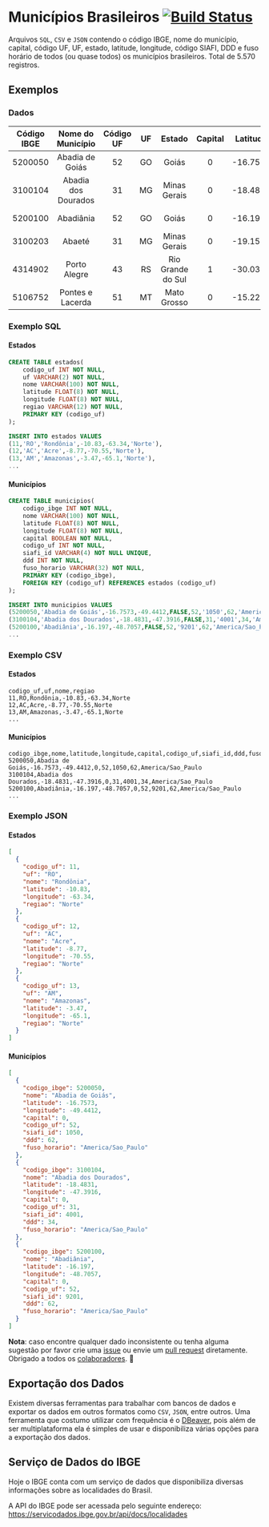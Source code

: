 # Municípios Brasileiros [![Build Status](https://travis-ci.com/kelvins/Municipios-Brasileiros.svg?branch=main)](https://travis-ci.com/kelvins/Municipios-Brasileiros)

Arquivos `SQL`, `CSV` e `JSON` contendo o código IBGE, nome do município, capital, código UF, UF, estado, latitude, longitude, código SIAFI, DDD e fuso horário de todos (ou quase todos) os municípios brasileiros. Total de 5.570 registros.

## Exemplos

### Dados

| Código IBGE |  Nome do Município  | Código UF | UF  |      Estado       | Capital | Latitude | Longitude |    Região    | Código Siafi | DDD |    Fuso Horário     |
| :---------: | :-----------------: | :-------: | :-: | :---------------: | :-----: | :------: | :-------: | :----------: | :----------: | :-: | :-----------------: |
|   5200050   |   Abadia de Goiás   |    52     | GO  |       Goiás       |    0    | -16.7573 | -49.4412  | Centro-Oeste |     1050     | 62  |  America/Sao_Paulo  |
|   3100104   | Abadia dos Dourados |    31     | MG  |   Minas Gerais    |    0    | -18.4831 | -47.3916  |   Sudeste    |     4001     | 34  |  America/Sao_Paulo  |
|   5200100   |      Abadiânia      |    52     | GO  |       Goiás       |    0    | -16.1970 | -48.7057  | Centro-Oeste |     9201     | 62  |  America/Sao_Paulo  |
|   3100203   |       Abaeté        |    31     | MG  |   Minas Gerais    |    0    | -19.1551 | -45.4444  |   Sudeste    |     4003     | 37  |  America/Sao_Paulo  |
|   4314902   |    Porto Alegre     |    43     | RS  | Rio Grande do Sul |    1    | -30.0318 | -51.2065  |     Sul      |     8801     | 51  |  America/Sao_Paulo  |
|   5106752   |  Pontes e Lacerda   |    51     | MT  |    Mato Grosso    |    0    | -15.2219 | -59.3435  | Centro-Oeste |     8999     | 65  | America/Porto_Velho |

### Exemplo SQL

#### Estados

```sql
CREATE TABLE estados(
    codigo_uf INT NOT NULL,
    uf VARCHAR(2) NOT NULL,
    nome VARCHAR(100) NOT NULL,
    latitude FLOAT(8) NOT NULL,
    longitude FLOAT(8) NOT NULL,
    regiao VARCHAR(12) NOT NULL,
    PRIMARY KEY (codigo_uf)
);

INSERT INTO estados VALUES
(11,'RO','Rondônia',-10.83,-63.34,'Norte'),
(12,'AC','Acre',-8.77,-70.55,'Norte'),
(13,'AM','Amazonas',-3.47,-65.1,'Norte'),
...
```

#### Municípios

```sql
CREATE TABLE municipios(
    codigo_ibge INT NOT NULL,
    nome VARCHAR(100) NOT NULL,
    latitude FLOAT(8) NOT NULL,
    longitude FLOAT(8) NOT NULL,
    capital BOOLEAN NOT NULL,
    codigo_uf INT NOT NULL,
    siafi_id VARCHAR(4) NOT NULL UNIQUE,
    ddd INT NOT NULL,
    fuso_horario VARCHAR(32) NOT NULL,
    PRIMARY KEY (codigo_ibge),
    FOREIGN KEY (codigo_uf) REFERENCES estados (codigo_uf)
);

INSERT INTO municipios VALUES
(5200050,'Abadia de Goiás',-16.7573,-49.4412,FALSE,52,'1050',62,'America/Sao_Paulo'),
(3100104,'Abadia dos Dourados',-18.4831,-47.3916,FALSE,31,'4001',34,'America/Sao_Paulo'),
(5200100,'Abadiânia',-16.197,-48.7057,FALSE,52,'9201',62,'America/Sao_Paulo'),
...
```

### Exemplo CSV

#### Estados

```csv
codigo_uf,uf,nome,regiao
11,RO,Rondônia,-10.83,-63.34,Norte
12,AC,Acre,-8.77,-70.55,Norte
13,AM,Amazonas,-3.47,-65.1,Norte
...
```

#### Municípios

```csv
codigo_ibge,nome,latitude,longitude,capital,codigo_uf,siafi_id,ddd,fuso_horario
5200050,Abadia de Goiás,-16.7573,-49.4412,0,52,1050,62,America/Sao_Paulo
3100104,Abadia dos Dourados,-18.4831,-47.3916,0,31,4001,34,America/Sao_Paulo
5200100,Abadiânia,-16.197,-48.7057,0,52,9201,62,America/Sao_Paulo
...
```

### Exemplo JSON

#### Estados

```json
[
  {
    "codigo_uf": 11,
    "uf": "RO",
    "nome": "Rondônia",
    "latitude": -10.83,
    "longitude": -63.34,
    "regiao": "Norte"
  },
  {
    "codigo_uf": 12,
    "uf": "AC",
    "nome": "Acre",
    "latitude": -8.77,
    "longitude": -70.55,
    "regiao": "Norte"
  },
  {
    "codigo_uf": 13,
    "uf": "AM",
    "nome": "Amazonas",
    "latitude": -3.47,
    "longitude": -65.1,
    "regiao": "Norte"
  }
]
```

#### Municípios

```json
[
  {
    "codigo_ibge": 5200050,
    "nome": "Abadia de Goiás",
    "latitude": -16.7573,
    "longitude": -49.4412,
    "capital": 0,
    "codigo_uf": 52,
    "siafi_id": 1050,
    "ddd": 62,
    "fuso_horario": "America/Sao_Paulo"
  },
  {
    "codigo_ibge": 3100104,
    "nome": "Abadia dos Dourados",
    "latitude": -18.4831,
    "longitude": -47.3916,
    "capital": 0,
    "codigo_uf": 31,
    "siafi_id": 4001,
    "ddd": 34,
    "fuso_horario": "America/Sao_Paulo"
  },
  {
    "codigo_ibge": 5200100,
    "nome": "Abadiânia",
    "latitude": -16.197,
    "longitude": -48.7057,
    "capital": 0,
    "codigo_uf": 52,
    "siafi_id": 9201,
    "ddd": 62,
    "fuso_horario": "America/Sao_Paulo"
  }
]
```

**Nota**: caso encontre qualquer dado inconsistente ou tenha alguma sugestão por favor crie uma [issue](https://github.com/kelvins/Municipios-Brasileiros/issues) ou envie um [pull request](https://github.com/kelvins/Municipios-Brasileiros/pulls) diretamente. Obrigado a todos os [colaboradores](https://github.com/kelvins/Municipios-Brasileiros/graphs/contributors). :raised_hands:

## Exportação dos Dados

Existem diversas ferramentas para trabalhar com bancos de dados e exportar os dados em outros formatos como `CSV`, `JSON`, entre outros.
Uma ferramenta que costumo utilizar com frequência é o [DBeaver](https://dbeaver.io/), pois além de ser multiplataforma ela é simples de usar e disponibiliza várias opções para a exportação dos dados.

## Serviço de Dados do IBGE

Hoje o IBGE conta com um serviço de dados que disponibiliza diversas informações sobre as localidades do Brasil.

A API do IBGE pode ser acessada pelo seguinte endereço: https://servicodados.ibge.gov.br/api/docs/localidades
